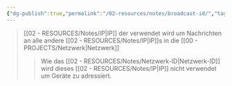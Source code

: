 ```yaml
---
{"dg-publish":true,"permalink":"/02-resources/notes/broadcast-id/","tags":["netzwerk/ip/ipv4"],"noteIcon":""}
---
```


>[[02 - RESOURCES/Notes/IP\|IP]] der verwendet wird um Nachrichten an alle andere [[02 - RESOURCES/Notes/IP\|IP]]s in die [[00 - PROJECTS/Netzwerk\|Netzwerk]]
>>Wie das [[02 - RESOURCES/Notes/Netzwerk-ID\|Netzwerk-ID]] wird dieses [[02 - RESOURCES/Notes/IP\|IP]] nicht verwendet um Geräte zu adressiert.
